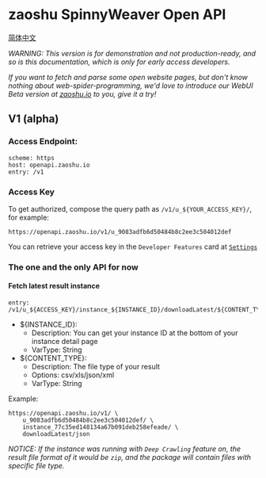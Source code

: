 # zaoshu SpinnyWeaver Open API 

[简体中文](./README_SC.md)

*WARNING: This version is for demonstration and not production-ready, and so is this documentation, which is only for early access developers.*

*If you want to fetch and parse some open website pages, but don't know nothing about web-spider-programming, we'd love to introduce our WebUI Beta version at [zaoshu.io](https://zaoshu.io) to you, give it a try!*

## V1 (alpha)

### Access Endpoint: 

    scheme: https 
    host: openapi.zaoshu.io
    entry: /v1

### Access Key

To get authorized, compose the query path as `/v1/u_${YOUR_ACCESS_KEY}/`, for example:

    https://openapi.zaoshu.io/v1/u_9083adfb6d50484b8c2ee3c504012def

You can retrieve your access key in the `Developer Features` card at [`Settings`](http://dashboard.zaoshu.io/?settings)

### The one and the only API for now

#### Fetch latest result instance

    entry: /v1/u_${ACCESS_KEY}/instance_${INSTANCE_ID}/downloadLatest/${CONTENT_TYPE}

* ${INSTANCE_ID}: 
    * Description: You can get your instance ID at the bottom of your instance detail page
    * VarType: String
* ${CONTENT_TYPE}: 
    * Description: The file type of your result
    * Options: csv/xls/json/xml
    * VarType: String

Example:

    https://openapi.zaoshu.io/v1/ \
        u_9083adfb6d50484b8c2ee3c504012def/ \ 
        instance_77c35ed148134a67b091deb258efeade/ \
        downloadLatest/json

*NOTICE: If the instance was running with `Deep Crawling` feature on, the result file format of it would be `zip`, and the package will contain files with specific file type.*
